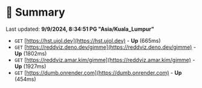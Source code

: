 # 📖 Summary
Last updated: **9/9/2024, 8:34:51 PG "Asia/Kuala_Lumpur"**

- `GET` [https://hst.ujol.dev](https://hst.ujol.dev) - **Up** (665ms)
- `GET` [https://reddviz.deno.dev/gimme](https://reddviz.deno.dev/gimme) - **Up** (1802ms)
- `GET` [https://reddviz.amar.kim/gimme](https://reddviz.amar.kim/gimme) - **Up** (1927ms)
- `GET` [https://dumb.onrender.com](https://dumb.onrender.com) - **Up** (454ms)
